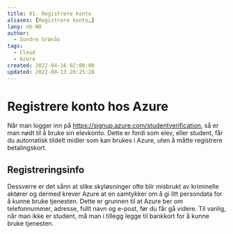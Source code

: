 ```yaml
---
title: 01. Registrere konto
aliases: [Registrere konto,]
lang: nb-NO
author:
  - Sondre Grønås
tags:
  - Cloud
  - Azure
created: 2022-04-16 02:00:00
updated: 2022-08-13 20:25:28
---
```

# Registrere konto hos Azure
Når man logger inn på https://signup.azure.com/studentverification, så er man nødt til å bruke sin elevkonto. Dette er fordi som elev, eller student, får du automatisk tildelt midler som kan brukes i Azure, uten å måtte registrere betalingskort.

## Registreringsinfo
Dessverre er det sånn at slike skyløsninger ofte blir misbrukt av kriminelle aktører og dermed krever Azure at en samtykker om å gi litt persondata for å kunne bruke tjenesten. Dette er grunnen til at Azure ber om telefonnummer, adresse, fullt navn og e-post, før du får gå videre. Til vanlig, når man ikke er student, må man i tillegg legge til bankkort for å kunne bruke tjenesten.